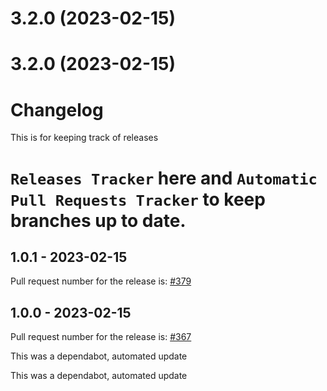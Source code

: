# 3.2.0 (2023-02-15)



# 3.2.0 (2023-02-15)



# Changelog

This is for keeping track of releases

# `Releases Tracker` here and `Automatic Pull Requests Tracker` to keep branches up to date.

## 1.0.1 - 2023-02-15

Pull request number for the release is: [#379](https://github.com/jge162/Action-workflows/pull/379)

## 1.0.0 - 2023-02-15

Pull request number for the release is: [#367](https://github.com/jge162/Action-workflows/pull/367)

This was a dependabot, automated update

This was a dependabot, automated update
